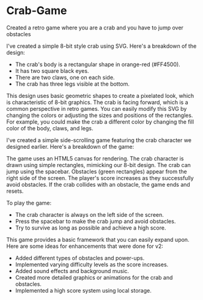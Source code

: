 # Crab-Game
Created a retro game where you are a crab and you have to jump over obstacles

I've created a simple 8-bit style crab using SVG. Here's a breakdown of the design:

- The crab's body is a rectangular shape in orange-red (#FF4500).
- It has two square black eyes.
- There are two claws, one on each side.
- The crab has three legs visible at the bottom.

This design uses basic geometric shapes to create a pixelated look, which is characteristic of 8-bit graphics. The crab is facing forward, which is a common perspective in retro games.
You can easily modify this SVG by changing the colors or adjusting the sizes and positions of the rectangles. For example, you could make the crab a different color by changing the fill color of the body, claws, and legs.

I've created a simple side-scrolling game featuring the crab character we designed earlier. Here's a breakdown of the game:

The game uses an HTML5 canvas for rendering.
The crab character is drawn using simple rectangles, mimicking our 8-bit design.
The crab can jump using the spacebar.
Obstacles (green rectangles) appear from the right side of the screen.
The player's score increases as they successfully avoid obstacles.
If the crab collides with an obstacle, the game ends and resets.

To play the game:

- The crab character is always on the left side of the screen.
- Press the spacebar to make the crab jump and avoid obstacles.
- Try to survive as long as possible and achieve a high score.

This game provides a basic framework that you can easily expand upon. Here are some ideas for enhancements that were done for v2:

- Added different types of obstacles and power-ups.
- Implemented varying difficulty levels as the score increases.
- Added sound effects and background music.
- Created more detailed graphics or animations for the crab and obstacles.
- Implemented a high score system using local storage.
